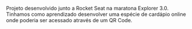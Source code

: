 Projeto desenvolvido junto a Rocket Seat na maratona Explorer 3.0.
Tinhamos como aprendizado desenvolver uma espécie de cardápio online onde poderia ser acessado através de um QR Code.
